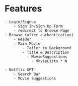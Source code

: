 # Features
    - Login/Signup
        - Sign In/Sign Up Form
        - redirect to Browse Page
    - Browse (after authentication)
        - Header
        - Main Movie
            - Tailer in Background
            - Title & Description
              - MovieSuggestions
                - MovieLists * N 

    - Netflix GPT
        - Search Bar
        - Movie Suggestions